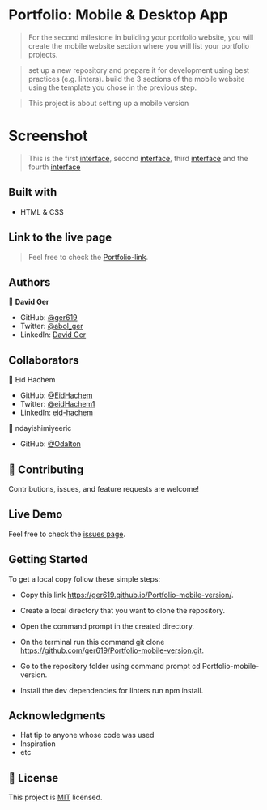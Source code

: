 # Portfolio: Mobile & Desktop App 

> For the second milestone in building your portfolio website, 
> you will create the mobile website section where you will list your portfolio projects.

> set up a new repository and prepare it for development using best practices (e.g. linters). 
> build the 3 sections of the mobile website using the template you chose in the previous step. 

> This project is about setting up a mobile version

# Screenshot
 > This is the first [interface](./images/Screenshot.png), second [interface](./images/Screenshot2.png), third [interface](./images/Screenshot3.png) and the fourth [interface](./images/Screenshot4.png)


## Built with
- HTML & CSS

## Link to the live page ##

> Feel free to check the [Portfolio-link](https://ger619.github.io/Portfolio-mobile-version/).


## Authors

👤 **David Ger**

- GitHub: [@ger619](https://github.com/ger619)
- Twitter: [@abol_ger](https://twitter.com/ger_abol)
- LinkedIn: [David Ger](https://www.linkedin.com/in/david-ger-426b4576/)

## Collaborators

👤 Eid Hachem

- GitHub: [@EidHachem](https://github.com/EidHachem)
- Twitter: [@eidHachem1](https://twitter.com/eidHachem1)
- LinkedIn: [eid-hachem](https://linkedin.com/in/eid-hachem)

👤 ndayishimiyeeric

- GitHub: [@Odalton](https://github.com/ndayishimiyeeric)

## 🤝 Contributing

Contributions, issues, and feature requests are welcome!


## Live Demo
Feel free to check the [issues page](https://github.com/ger619/Portfolio-mobile-version/issues).


## Getting Started
To get a local copy follow these simple steps:

- Copy this link https://ger619.github.io/Portfolio-mobile-version/.

- Create a local directory that you want to clone the repository.


- Open the command prompt in the created directory.


- On the terminal run this command git clone https://github.com/ger619/Portfolio-mobile-version.git.


- Go to the repository folder using command prompt cd Portfolio-mobile-version.


- Install the dev dependencies for linters run npm install.



## Acknowledgments

- Hat tip to anyone whose code was used
- Inspiration
- etc

## 📝 License

This project is [MIT](./MIT.md) licensed.
